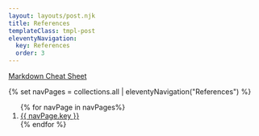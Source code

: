 ```yaml
---
layout: layouts/post.njk
title: References
templateClass: tmpl-post
eleventyNavigation:
  key: References
  order: 3
---
```


[Markdown Cheat Sheet](https://github.com/adam-p/markdown-here/wiki/Markdown-Cheatsheet)

{% set navPages = collections.all | eleventyNavigation("References") %}
<ol reversed class="postlist">
{% for navPage in navPages%}
  <li class="postlist-item">
    <a href="{{ navPage.url | url }}" class="postlist-link"> {{ navPage.key }}</a>
  </li>
{% endfor %}
</ol>
